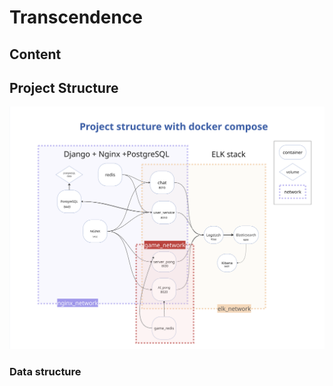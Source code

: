 # Transcendence

## Content

## Project Structure

![Project Structure Diagram](project_structure(transcendence).png)

### Data structure
